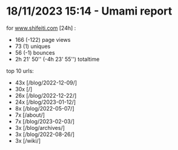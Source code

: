 # 18/11/2023 15:14 - Umami report
for www.shifeiti.com [24h] :

 - 166 (-122) page views
 - 73 (1) uniques
 - 56 (-1) bounces
 - 2h 21' 50'' (-4h 23' 55'') totaltime


top 10 urls:
 - 43x [/blog/2022-12-09/]
 - 30x [/]
 - 26x [/blog/2022-12-22/]
 - 24x [/blog/2023-01-12/]
 - 8x [/blog/2022-05-07/]
 - 7x [/about/]
 - 7x [/blog/2023-02-03/]
 - 3x [/blog/archives/]
 - 3x [/blog/2022-08-26/]
 - 3x [/wiki/]



